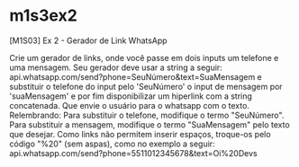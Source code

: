 # m1s3ex2

[M1S03] Ex 2 - Gerador de Link WhatsApp

Crie um gerador de links, onde você passe em dois inputs um telefone e uma mensagem. Seu gerador deve usar a string a seguir:
api.whatsapp.com/send?phone=SeuNúmero&text=SuaMensagem
e substituir o telefone do input pelo 'SeuNúmero' o input de mensagem por 'suaMensagem' e por fim disponibilizar um hiperlink com a string concatenada. Que envie o usuário para o whatsapp com o texto.
Relembrando: Para substituir o telefone, modifique o termo "SeuNúmero". Para substituir a mensagem, modifique o termo "SuaMensagem" pelo texto que desejar. Como links não permitem inserir espaços, troque-os pelo código "%20" (sem aspas), como no exemplo a seguir: api.whatsapp.com/send?phone=5511012345678&text=Oi%20Devs
